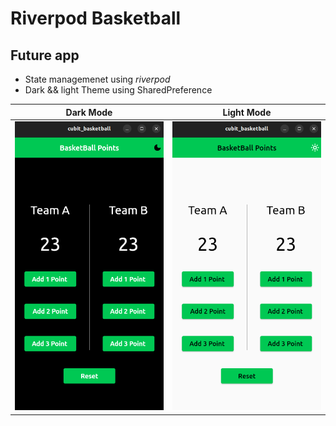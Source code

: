 # Riverpod Basketball

## Future app
 - State managemenet using *riverpod* 
 - Dark && light Theme using SharedPreference 

|Dark Mode | Light Mode |
|----------|------------------------|
|<code><img  src="./project_screen/dark.png"/> | <code><img  src="./project_screen/light.png"/>|  